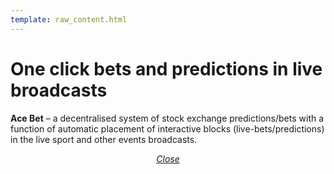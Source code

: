 ```yaml
---
template: raw_content.html
---
```


# One click bets and predictions in live broadcasts

**Ace Bet** – a decentralised system of stock exchange predictions/bets with a function of automatic placement of interactive blocks (live-bets/predictions) in the live sport and other events broadcasts. 

<p style="text-align: center">
    <em>
        <a class="md-button mdx-button--transparent-light close-popup-inner" href="#">
            Close
        </a>
    </em>
</p>
